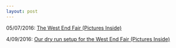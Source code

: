 ```yaml
---
layout: post
---
```

05/07/2016: <a href="http://www.cochiselinux.com/activities/WestEndFair">The West End Fair (Pictures Inside)</a>

4/09/2016: <a href="http://www.cochiselinux.com/activities/DryRunWEF">Our dry run setup for the West End Fair  (Pictures Inside)</a>


